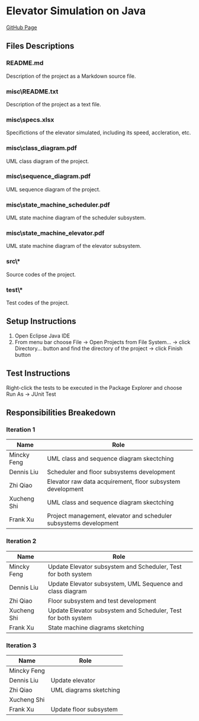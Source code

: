 # Elevator Simulation on Java

[GitHub Page](https://github.com/AkazaRenn/elevator)

## Files Descriptions

### README.md

Description of the project as a Markdown source file.

### misc\README.txt

Description of the project as a text file.

### misc\specs.xlsx

Specifictions of the elevator simulated, including its speed, accleration, etc.

### misc\class_diagram.pdf

UML class diagram of the project.

### misc\sequence_diagram.pdf

UML sequence diagram of the project.

### misc\state_machine_scheduler.pdf

UML state machine diagram of the scheduler subsystem.

### misc\state_machine_elevator.pdf

UML state machine diagram of the elevator subsystem.

### src\\*
Source codes of the project.

### test\\*
Test codes of the project.

## Setup Instructions

1. Open Eclipse Java IDE
2. From menu bar choose File -> Open Projects from File System... -> click Directory... button and find the directory of the project -> click Finish button

## Test Instructions

Right-click the tests to be executed in the Package Explorer and choose Run As -> JUnit Test

## Responsibilities Breakedown

### Iteration 1

Name|Role 
---|---
Mincky Feng|UML class and sequence diagram skectching
Dennis Liu|Scheduler and floor subsystems development
Zhi Qiao|Elevator raw data acquirement, floor subsystem development
Xucheng Shi|UML class and sequence diagram skectching
Frank Xu|Project management, elevator and scheduler subsystems development

### Iteration 2

Name|Role 
---|---
Mincky Feng|Update Elevator subsystem and Scheduler, Test for both system
Dennis Liu| Update Elevator subsystem, UML Sequence and class diagram
Zhi Qiao|Floor subsystem and test development
Xucheng Shi|Update Elevator subsystem and Scheduler, Test for both system
Frank Xu|State machine diagrams sketching

### Iteration 3
Name|Role
---|---
Mincky Feng|
Dennis Liu| Update elevator
Zhi Qiao|UML diagrams sketching
Xucheng Shi|
Frank Xu|Update floor subsystem